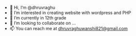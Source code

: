 - 👋 Hi, I’m @dhruvraghu
- 👀 I’m interested in creating website with wordpress and PHP
- 🌱 I’m currently in 12th grade
- 💞️ I’m looking to collaborate on ...
- 📫 You can reach me at dhruvraghuwanshi821@gmail.com

<!---
dhruvraghu/dhruvraghu is a ✨ special ✨ repository because its `README.md` (this file) appears on your GitHub profile.
You can click the Preview link to take a look at your changes.
--->
